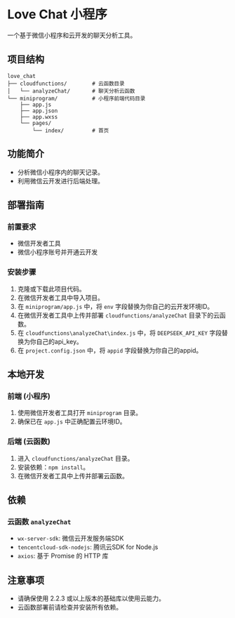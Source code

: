 # Love Chat 小程序

一个基于微信小程序和云开发的聊天分析工具。

## 项目结构

```
love_chat
├── cloudfunctions/        # 云函数目录
│   └── analyzeChat/       # 聊天分析云函数
└── miniprogram/           # 小程序前端代码目录
    ├── app.js
    ├── app.json
    ├── app.wxss
    └── pages/
        └── index/         # 首页
```

## 功能简介

- 分析微信小程序内的聊天记录。
- 利用微信云开发进行后端处理。

## 部署指南

### 前置要求

- 微信开发者工具
- 微信小程序账号并开通云开发

### 安装步骤

1. 克隆或下载此项目代码。
2. 在微信开发者工具中导入项目。
3. 在 `miniprogram/app.js` 中，将 `env` 字段替换为你自己的云开发环境ID。
4. 在微信开发者工具中上传并部署 `cloudfunctions/analyzeChat` 目录下的云函数。
5. 在 `cloudfunctions\analyzeChat\index.js` 中，将 `DEEPSEEK_API_KEY` 字段替换为你自己的api_key。
6. 在 `project.config.json` 中，将 `appid` 字段替换为你自己的appid。


## 本地开发

### 前端 (小程序)

1. 使用微信开发者工具打开 `miniprogram` 目录。
2. 确保已在 `app.js` 中正确配置云环境ID。

### 后端 (云函数)

1. 进入 `cloudfunctions/analyzeChat` 目录。
2. 安装依赖：`npm install`。
3. 在微信开发者工具中上传并部署云函数。

## 依赖

### 云函数 `analyzeChat`

- `wx-server-sdk`: 微信云开发服务端SDK
- `tencentcloud-sdk-nodejs`: 腾讯云SDK for Node.js
- `axios`: 基于 Promise 的 HTTP 库

## 注意事项

- 请确保使用 2.2.3 或以上版本的基础库以使用云能力。
- 云函数部署前请检查并安装所有依赖。